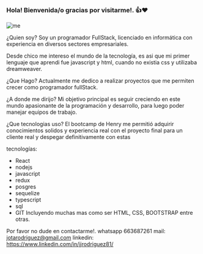 
### Hola! Bienvenida/o gracias por visitarme!. 👍❤

![me]([https://www.dropbox.com/s/dc570tcs5sin4wq/cabeceragi.png?dl=0](https://previews.dropbox.com/p/thumb/AB3wN2KzLljItdHc8lSn8NMP2RSih645ycIdAwS07RWCdWFbcE3kGJL26jTZmUOBNAWmbCZfzgdzInq4oUgFGqkoqFMrqE38I3bJnAX6wUjovR9eXXMt09FbWcwfEpa-OJoY3zamnv0NallmmXhGs1uCv0xlI6v7CcNpO1KJXSmtFC1WUNq6OG4D0jFd4FQLDeptGc2hwijb2uVbzMDpHs--DFp9_Ay_2WtgsG1Q_4yjjcVrIVOZFKQ_a3_ieFVvIYAwg8AVdvKoWPuAvuLlT5Oxmf9sqzxTmWyp4cyR-LqiVUQBd09k1bfO4Ws_XaMNAaqDMWQnaO4uFzragzRP5ikNIbxAVGHDT_uHEcyveHrqcX1eSSZUtre_Ya1nevKmJ5E/p.png))


¿Quien soy?
Soy un programador FullStack, licenciado en informática con experiencia en diversos sectores empresariales.


Desde chico me intereso el mundo de la tecnología, es asi que mi primer lenguaje que aprendi fue javascript y html, cuando no existia css y utilizaba dreamweaver.

¿Que Hago?
Actualmente me dedico a realizar proyectos que me permiten crecer como programador fullStack.

¿A donde me dirijo?
Mi objetivo principal es seguir creciendo en este mundo apasionante de la programación y desarrollo, para luego poder manejar equipos de trabajo.

¿Que tecnologias uso?
El bootcamp de Henry me permitió adquirir conocimientos solidos y experiencia real con el proyecto final para un cliente real y despegar definitivamente con estas 

tecnologías:
- React
- nodejs
- javascript
- redux
- posgres
- sequelize
- typescript
- sql
- GIT
Incluyendo muchas mas como ser HTML, CSS, BOOTSTRAP entre otras.

Por favor no dude en contactarme!.
whatsapp 663687261
mail: jotarodriguez@gmail.com
linkedin: https://www.linkedin.com/in/jjrodriguez81/


